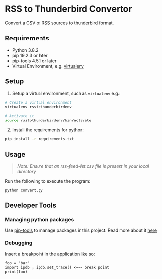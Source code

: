 # RSS to Thunderbird Convertor

Convert a CSV of RSS sources to thunderbird format.

## Requirements

* Python 3.8.2
* pip 19.2.3 or later
* pip-tools 4.5.1 or later
* Virtual Environment, e.g. [virtualenv](https://docs.python-guide.org/dev/virtualenvs/)

## Setup

1. Setup a virtual environment, such as `virtualenv` e.g.:

```bash
# Create a virtual environment
virtualenv rsstothunderbirdenv

# Activate it
source rsstothunderbirdenv/bin/activate
```

2. Install the requirements for python:

```bash
pip install -r requirements.txt
```

## Usage

> _Note: Ensure that an rss-feed-list.csv file is present in your local directory_

Run the following to execute the program:

```bash
python convert.py
```

## Developer Tools

### Managing python packages

Use [pip-tools](https://github.com/jazzband/pip-tools) to manage packages in this project. Read more about it [here](https://github.com/jazzband/pip-tools)

### Debugging

Insert a breakpoint in the application like so:

```
foo = "bar"
import ipdb ; ipdb.set_trace() <=== break point
print(foo)
```
